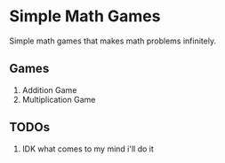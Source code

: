 # Simple Math Games

Simple math games that makes math problems infinitely.

## Games
1. Addition Game
2. Multiplication Game

## TODOs
1. IDK what comes to my mind i'll do it
